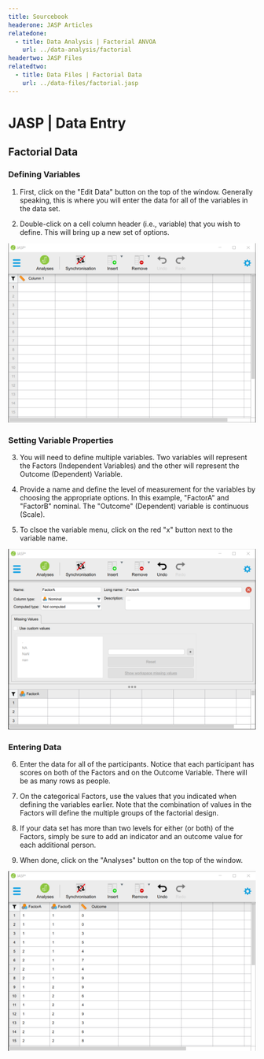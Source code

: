 ```yaml
---
title: Sourcebook
headerone: JASP Articles
relatedone:
  - title: Data Analysis | Factorial ANVOA
    url: ../data-analysis/factorial
headertwo: JASP Files
relatedtwo:
  - title: Data Files | Factorial Data
    url: ../data-files/factorial.jasp
---
```


# JASP | Data Entry

## Factorial Data 

### Defining Variables

1. First, click on the "Edit Data" button on the top of the window. Generally speaking, this is where you will enter the data for all of the variables in the data set. 

2. Double-click on a cell column header (i.e., variable) that you wish to define. This will bring up a new set of options. 

<p align="center"><kbd><img src="factorial1.png"></kbd></p>

### Setting Variable Properties

3. You will need to define multiple variables. Two variables will represent the Factors (Independent Variables) and the other will represent the Outcome (Dependent) Variable.

4. Provide a name and define the level of measurement for the variables by choosing the appropriate options. In this example, "FactorA" and "FactorB" nominal. The "Outcome" (Dependent) variable is continuous (Scale).

5. To clsoe the variable menu, click on the red "x" button next to the variable name.

<p align="center"><kbd><img src="factorial2.png"></kbd></p>

### Entering Data
 
6. Enter the data for all of the participants. Notice that each participant has scores on both of the Factors and on the Outcome Variable. There will be as many rows as people. 

7. On the categorical Factors, use the values that you indicated when defining the variables earlier. Note that the combination of values in the Factors will define the multiple groups of the factorial design.

8. If your data set has more than two levels for either (or both) of the Factors, simply be sure to add an indicator and an outcome value for each additional person.

9. When done, click on the "Analyses" button on the top of the window.

<p align="center"><kbd><img src="factorial3.png"></kbd></p>
